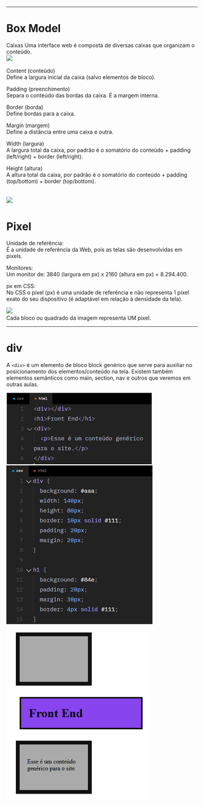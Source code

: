 

----------------
<h1>Box Model</h1>
Caixas 
Uma interface web é composta de diversas caixas que organizam o conteúdo.

<br>

<img src="https://www.origamid.com/slide/html-e-css-para-iniciantes/public/lessons/0211-box-model/caixas.jpg">

Content (conteúdo)<br>
Define a largura inicial da caixa (salvo elementos de bloco).

Padding (preenchimento)<br>
Separa o conteúdo das bordas da caixa. É a margem interna.

Border (borda)<br>
Define bordas para a caixa.

Margin (margem)<br>
Define a distância entre uma caixa e outra.

Width (largura)<br>
A largura total da caixa, por padrão é o somatório do conteúdo + padding (left/right) + border (left/right).

Height (altura)<br>
A altura total da caixa, por padrão é o somatório do conteúdo + padding (top/bottom) + border (top/bottom).

<img src="https://www.origamid.com/slide/html-e-css-para-iniciantes/public/lessons/0211-box-model/box-model.png"> <br>
----------
<h1>Pixel</h1>

Unidade de referência:<br>
É a unidade de referência da Web, pois as telas são desenvolvidas em pixels. 

Monitores:<br>
Um monitor de: 3840 (largura em px) x 2160 (altura em px) = 8.294.400.

px em CSS:<br>
No CSS o pixel (px) é uma unidade de referência e não representa 1 pixel exato do seu dispositivo (é adaptável em relação à densidade da tela).

<img src="https://valci.com.br/home/wp-content/uploads/2019/09/pixelart9.png">
<br>
Cada bloco ou quadrado da imagem representa UM pixel.

-----------
<h1>div</h1> 

A ```<div>``` é um elemento de bloco block genérico que serve para auxiliar no posicionamento dos elementos/conteúdo na tela.
Existem também elementos semânticos como main, section, nav e outros que veremos em outras aulas.

![alt text](image-4.png) ![alt text](image-5.png) ![alt text](image-6.png)